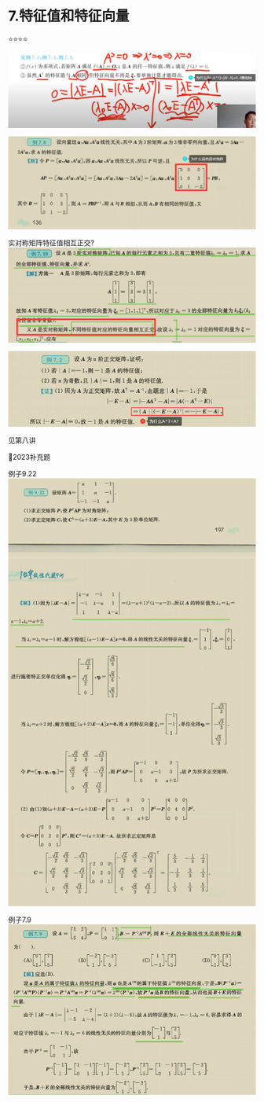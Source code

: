 # 7.特征值和特征向量

⭐⭐⭐⭐

![20221011152338](https://raw.githubusercontent.com/Logible/Image/main/note_image/20221011152338.png)

![20221011165912](https://raw.githubusercontent.com/Logible/Image/main/note_image/20221011165912.png)

实对称矩阵特征值相互正交?![20221011171318](https://raw.githubusercontent.com/Logible/Image/main/note_image/20221011171318.png)

![20221012094106](https://raw.githubusercontent.com/Logible/Image/main/note_image/20221012094106.png)

见第八讲

🏀2023补充题

例子9.22 ![20221011163200](https://raw.githubusercontent.com/Logible/Image/main/note_image/20221011163200.png)

例子7.9 ![20221011163054](https://raw.githubusercontent.com/Logible/Image/main/note_image/20221011163054.png)
